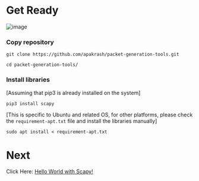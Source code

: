 # Get Ready

![image](https://user-images.githubusercontent.com/17419002/172033117-42cd563c-4e17-4b1a-8af1-eacfa0446814.png)


### Copy repository
```
git clone https://github.com/apakrash/packet-generation-tools.git
```
```
cd packet-generation-tools/
```

### Install libraries
[Assuming that pip3 is already installed on the system]

```
pip3 install scapy
```

[This is specific to Ubuntu and related OS, for other platforms, please check the `requirement-apt.txt` file and install the libraries manually]

```
sudo apt install < requirement-apt.txt
```



# Next
Click Here: [Hello World with Scapy!](02-hello-world-sr-functions.md)
